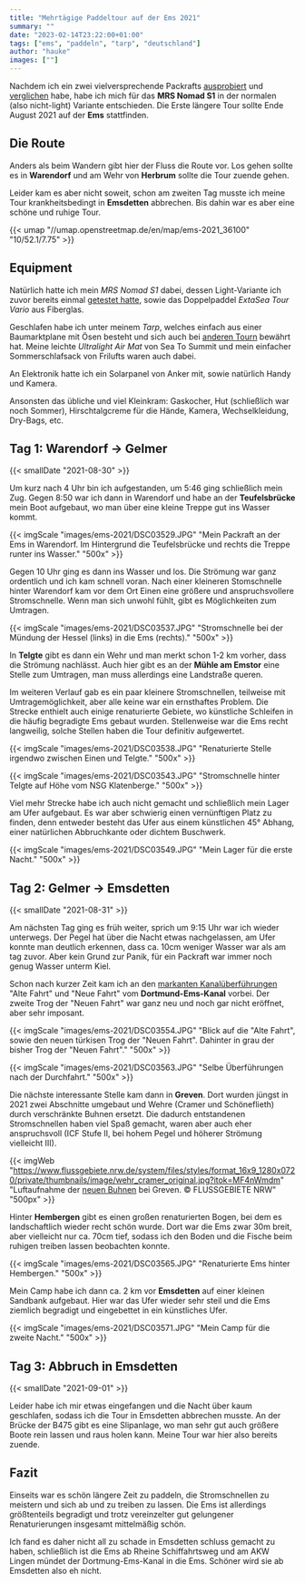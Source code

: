 ```yaml
---
title: "Mehrtägige Paddeltour auf der Ems 2021"
summary: ""
date: "2023-02-14T23:22:00+01:00"
tags: ["ems", "paddeln", "tarp", "deutschland"]
author: "hauke"
images: [""]
---
```


Nachdem ich ein zwei vielversprechende Packrafts [ausprobiert](/de/posts/dove-gose-elbe-rebel-2k) und [verglichen](/de/posts/comparison-rebel-2k-nomad-s1) habe, habe ich mich für das **MRS Nomad S1** in der normalen (also nicht-light) Variante entschieden.
Die Erste längere Tour sollte Ende August 2021 auf der **Ems** stattfinden.

## Die Route

Anders als beim Wandern gibt hier der Fluss die Route vor.
Los gehen sollte es in **Warendorf** und am Wehr von **Herbrum** sollte die Tour zuende gehen.

Leider kam es aber nicht soweit, schon am zweiten Tag musste ich meine Tour krankheitsbedingt in **Emsdetten** abbrechen.
Bis dahin war es aber eine schöne und ruhige Tour.

{{< umap "//umap.openstreetmap.de/en/map/ems-2021_36100" "10/52.1/7.75" >}}

## Equipment

Natürlich hatte ich mein *MRS Nomad S1* dabei, dessen Light-Variante ich zuvor bereits einmal [getestet hatte](/de/posts/comparison-rebel-2k-nomad-s1/), sowie das Doppelpaddel *ExtaSea Tour Vario* aus Fiberglas.

Geschlafen habe ich unter meinem *Tarp*, welches einfach aus einer Baumarktplane mit Ösen besteht und sich auch bei [anderen Tourn](/de/posts/thueringer-wald-2022-report/) bewährt hat.
Meine leichte *Ultralight Air Mat* von Sea To Summit und mein einfacher Sommerschlafsack von Frilufts waren auch dabei.

An Elektronik hatte ich ein Solarpanel von Anker mit, sowie natürlich Handy und Kamera.

Ansonsten das übliche und viel Kleinkram: Gaskocher, Hut (schließlich war noch Sommer), Hirschtalgcreme für die Hände, Kamera, Wechselkleidung, Dry-Bags, etc.

## Tag 1: Warendorf → Gelmer
{{< smallDate "2021-08-30" >}}

Um kurz nach 4 Uhr bin ich aufgestanden, um 5:46 ging schließlich mein Zug.
Gegen 8:50 war ich dann in Warendorf und habe an der **Teufelsbrücke** mein Boot aufgebaut, wo man über eine kleine Treppe gut ins Wasser kommt.

{{< imgScale "images/ems-2021/DSC03529.JPG" "Mein Packraft an der Ems in Warendorf. Im Hintergrund die Teufelsbrücke und rechts die Treppe runter ins Wasser." "500x" >}}

Gegen 10 Uhr ging es dann ins Wasser und los.
Die Strömung war ganz ordentlich und ich kam schnell voran. Nach einer kleineren Stomschnelle hinter Warendorf kam vor dem Ort Einen eine größere und anspruchsvollere Stromschnelle.
Wenn man sich unwohl fühlt, gibt es Möglichkeiten zum Umtragen.

{{< imgScale "images/ems-2021/DSC03537.JPG" "Stromschnelle bei der Mündung der Hessel (links) in die Ems (rechts)." "500x" >}}

In **Telgte** gibt es dann ein Wehr und man merkt schon 1-2 km vorher, dass die Strömung nachlässt.
Auch hier gibt es an der **Mühle am Emstor** eine Stelle zum Umtragen, man muss allerdings eine Landstraße queren.

Im weiteren Verlauf gab es ein paar kleinere Stromschnellen, teilweise mit Umtragemöglichkeit, aber alle keine war ein ernsthaftes Problem.
Die Strecke enthielt auch einige renaturierte Gebiete, wo künstliche Schleifen in die häufig begradigte Ems gebaut wurden.
Stellenweise war die Ems recht langweilig, solche Stellen haben die Tour definitiv aufgewertet.

{{< imgScale "images/ems-2021/DSC03538.JPG" "Renaturierte Stelle irgendwo zwischen Einen und Telgte." "500x" >}}

{{< imgScale "images/ems-2021/DSC03543.JPG" "Stromschnelle hinter Telgte auf Höhe vom NSG Klatenberge." "500x" >}}

Viel mehr Strecke habe ich auch nicht gemacht und schließlich mein Lager am Ufer aufgebaut.
Es war aber schwierig einen vernünftigen Platz zu finden, denn entweder besteht das Ufer aus einem künstlichen 45° Abhang, einer natürlichen Abbruchkante oder dichtem Buschwerk.

{{< imgScale "images/ems-2021/DSC03549.JPG" "Mein Lager für die erste Nacht." "500x" >}}

## Tag 2: Gelmer → Emsdetten
{{< smallDate "2021-08-31" >}}

Am nächsten Tag ging es früh weiter, sprich um 9:15 Uhr war ich wieder unterwegs.
Der Pegel hat über die Nacht etwas nachgelassen, am Ufer konnte man deutlich erkennen, dass ca. 10cm weniger Wasser war als am tag zuvor.
Aber kein Grund zur Panik, für ein Packraft war immer noch genug Wasser unterm Kiel.

Schon nach kurzer Zeit kam ich an den [markanten Kanalüberführungen](https://de.wikipedia.org/wiki/Kanal%C3%BCberf%C3%BChrung_M%C3%BCnster-Gelmer) "Alte Fahrt" und "Neue Fahrt" vom **Dortmund-Ems-Kanal** vorbei.
Der zweite Trog der "Neuen Fahrt" war ganz neu und noch gar nicht eröffnet, aber sehr imposant.

{{< imgScale "images/ems-2021/DSC03554.JPG" "Blick auf die \"Alte Fahrt\", sowie den neuen türkisen Trog der \"Neuen Fahrt\". Dahinter in grau der bisher Trog der \"Neuen Fahrt\"." "500x" >}}

{{< imgScale "images/ems-2021/DSC03563.JPG" "Selbe Überführungen nach der Durchfahrt." "500x" >}}

Die nächste interessante Stelle kam dann in **Greven**.
Dort wurden jüngst in 2021 zwei Abschnitte umgebaut und Wehre (Cramer und Schöneflieth) durch verschränkte Buhnen ersetzt.
Die dadurch entstandenen Stromschnellen haben viel Spaß gemacht, waren aber auch eher anspruchsvoll (ICF Stufe II, bei hohem Pegel und höherer Strömung vielleicht III).

{{< imgWeb "https://www.flussgebiete.nrw.de/system/files/styles/format_16x9_1280x0720/private/thumbnails/image/wehr_cramer_original.jpg?itok=MF4nWmdm" "Luftaufnahme der [neuen Buhnen](https://www.flussgebiete.nrw.de/ems-bei-greven-herstellung-der-durchgaengigkeit-9186) bei Greven. © FLUSSGEBIETE NRW" "500px" >}}

Hinter **Hembergen** gibt es einen großen renaturierten Bogen, bei dem es landschaftlich wieder recht schön wurde.
Dort war die Ems zwar 30m breit, aber vielleicht nur ca. 70cm tief, sodass ich den Boden und die Fische beim ruhigen treiben lassen beobachten konnte.

{{< imgScale "images/ems-2021/DSC03565.JPG" "Renaturierte Ems hinter Hembergen." "500x" >}}

Mein Camp habe ich dann ca. 2 km vor **Emsdetten** auf einer kleinen Sandbank aufgebaut.
Hier war das Ufer wieder sehr steil und die Ems ziemlich begradigt und eingebettet in ein künstliches Ufer.

{{< imgScale "images/ems-2021/DSC03571.JPG" "Mein Camp für die zweite Nacht." "500x" >}}

## Tag 3: Abbruch in Emsdetten
{{< smallDate "2021-09-01" >}}

Leider habe ich mir etwas eingefangen und die Nacht über kaum geschlafen, sodass ich die Tour in Emsdetten abbrechen musste.
An der Brücke der B475 gibt es eine Slipanlage, wo man sehr gut auch größere Boote rein lassen und raus holen kann.
Meine Tour war hier also bereits zuende.

## Fazit

Einseits war es schön längere Zeit zu paddeln, die Stromschnellen zu meistern und sich ab und zu treiben zu lassen.
Die Ems ist allerdings größtenteils begradigt und trotz vereinzelter gut gelungener Renaturierungen insgesamt mittelmäßig schön.

Ich fand es daher nicht all zu schade in Emsdetten schluss gemacht zu haben, schließlich ist die Ems ab Rheine Schiffahrtsweg und am AKW Lingen mündet der Dortmung-Ems-Kanal in die Ems.
Schöner wird sie ab Emsdetten also eh nicht.
